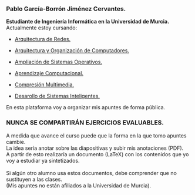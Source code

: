 ### Pablo García-Borrón Jiménez Cervantes.

**Estudiante de Ingeniería Informática en la Universidad de Murcia.** <br />
 Actualmente estoy cursando:

- [Arquitectura de Redes.](https://github.com/garcibo/AR.git)
- [Arquitectura y Organización de Computadores.](https://github.com/garcibo/AOC.git)
- [Ampliación de Sistemas Operativos.](https://github.com/garcibo/ASO.git)

- [Aprendizaje Computacional.](https://github.com/garcibo/AComp.git)
- [Compresión Multimedia.](https://github.com/garcibo/CMul.git)
- [Desarollo de Sistemas Inteligentes.](https://github.com/garcibo/DSint.git)

En esta plataforma voy a organizar mis apuntes de forma pública.

### NUNCA SE COMPARTIRÁN EJERCICIOS EVALUABLES.

A medida que avance el curso puede que la forma en la que tomo apuntes cambie.<br />
La idea sería anotar sobre las diapositivas y subir mis anotaciones (PDF).<br />
A partir de esto realizaría un documento (LaTeX) con los contenidos que yo voy a estudiar ya sintetizados.<br />
<br />
Si algún otro alumno usa estos documentos, debe comprender que no sustituyen a las clases. <br />
(Mis apuntes no están afiliados a la Universidad de Murcia).<br />
